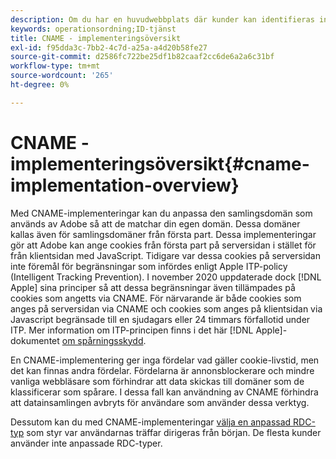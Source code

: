 ```yaml
---
description: Om du har en huvudwebbplats där kunder kan identifieras innan de besöker andra domäner kan en CNAME aktivera spårning av korsdomäner i webbläsare som inte accepterar cookies från tredje part (till exempel Safari).
keywords: operationsordning;ID-tjänst
title: CNAME - implementeringsöversikt
exl-id: f95dda3c-7bb2-4c7d-a25a-a4d20b58fe27
source-git-commit: d2586fc722be25df1b82caaf2cc6de6a2a6c31bf
workflow-type: tm+mt
source-wordcount: '265'
ht-degree: 0%

---
```


# CNAME - implementeringsöversikt{#cname-implementation-overview}

Med CNAME-implementeringar kan du anpassa den samlingsdomän som används av Adobe så att de matchar din egen domän. Dessa domäner kallas även för samlingsdomäner från första part. Dessa implementeringar gör att Adobe kan ange cookies från första part på serversidan i stället för från klientsidan med JavaScript. Tidigare var dessa cookies på serversidan inte föremål för begränsningar som infördes enligt Apple ITP-policy (Intelligent Tracking Prevention). I november 2020 uppdaterade dock [!DNL Apple] sina principer så att dessa begränsningar även tillämpades på cookies som angetts via CNAME. För närvarande är både cookies som anges på serversidan via CNAME och cookies som anges på klientsidan via Javascript begränsade till en sjudagars eller 24 timmars förfallotid under ITP. Mer information om ITP-principen finns i det här [!DNL Apple]-dokumentet [om spårningsskydd](https://webkit.org/tracking-prevention/#intelligent-tracking-prevention-itp).

En CNAME-implementering ger inga fördelar vad gäller cookie-livstid, men det kan finnas andra fördelar. Fördelarna är annonsblockerare och mindre vanliga webbläsare som förhindrar att data skickas till domäner som de klassificerar som spårare. I dessa fall kan användning av CNAME förhindra att datainsamlingen avbryts för användare som använder dessa verktyg.

Dessutom kan du med CNAME-implementeringar [välja en anpassad RDC-typ](https://experienceleague.adobe.com/docs/analytics/technotes/rdc/regional-data-collection.html?lang=en) som styr var användarnas träffar dirigeras från början. De flesta kunder använder inte anpassade RDC-typer.
